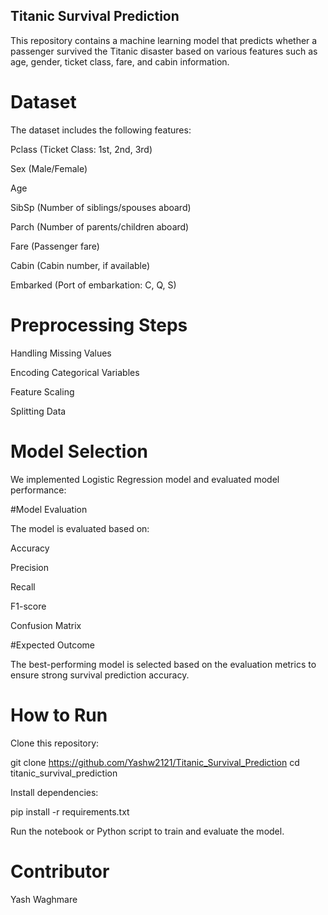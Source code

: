 ## Titanic Survival Prediction

This repository contains a machine learning model that predicts whether a passenger survived the Titanic disaster based on various features such as age, gender, ticket class, fare, and cabin information.

# Dataset

The dataset includes the following features:

Pclass (Ticket Class: 1st, 2nd, 3rd)

Sex (Male/Female)

Age

SibSp (Number of siblings/spouses aboard)

Parch (Number of parents/children aboard)

Fare (Passenger fare)

Cabin (Cabin number, if available)

Embarked (Port of embarkation: C, Q, S)

# Preprocessing Steps

Handling Missing Values

Encoding Categorical Variables

Feature Scaling

Splitting Data


# Model Selection

We implemented Logistic Regression model and evaluated model performance:

#Model Evaluation

The model is evaluated based on:

Accuracy

Precision

Recall

F1-score

Confusion Matrix

#Expected Outcome

The best-performing model is selected based on the evaluation metrics to ensure strong survival prediction accuracy.

# How to Run

Clone this repository:

git clone https://github.com/Yashw2121/Titanic_Survival_Prediction
cd titanic_survival_prediction

Install dependencies:

pip install -r requirements.txt

Run the notebook or Python script to train and evaluate the model.

# Contributor

Yash Waghmare

